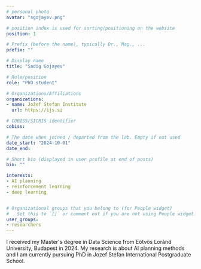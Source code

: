 ```yaml
---
# personal photo
avatar: "sgojayev.png"

# position index is used for sorting/positioning on the website
position: 1

# Prefix (before the name), typically Dr., Mag., ...
prefix: ""

# Display name
title: "Sadig Gojayev"

# Role/position
role: "PhD student"

# Organizations/Affiliations
organizations:
- name: Jožef Stefan Institute
  url: https://ijs.si

# COBISS/SICRIS identifier
cobiss:

# The date when joined / departed from the lab. Empty if not used
date_start: "2024-10-01"
date_end:

# Short bio (displayed in user profile at end of posts)
bio: ""

interests:
- AI planning
- reinforcement learning
- deep learning


# Organizational groups that you belong to (for People widget)
#   Set this to `[]` or comment out if you are not using People widget.
user_groups:
- researchers
---
```


I received my Master's degree in Data Science from Eötvös Loránd University, Budapest in 2024. My research is about AI planning methods and I am currently pursuing PhD in Jozef Stefan International Postgraduate School.